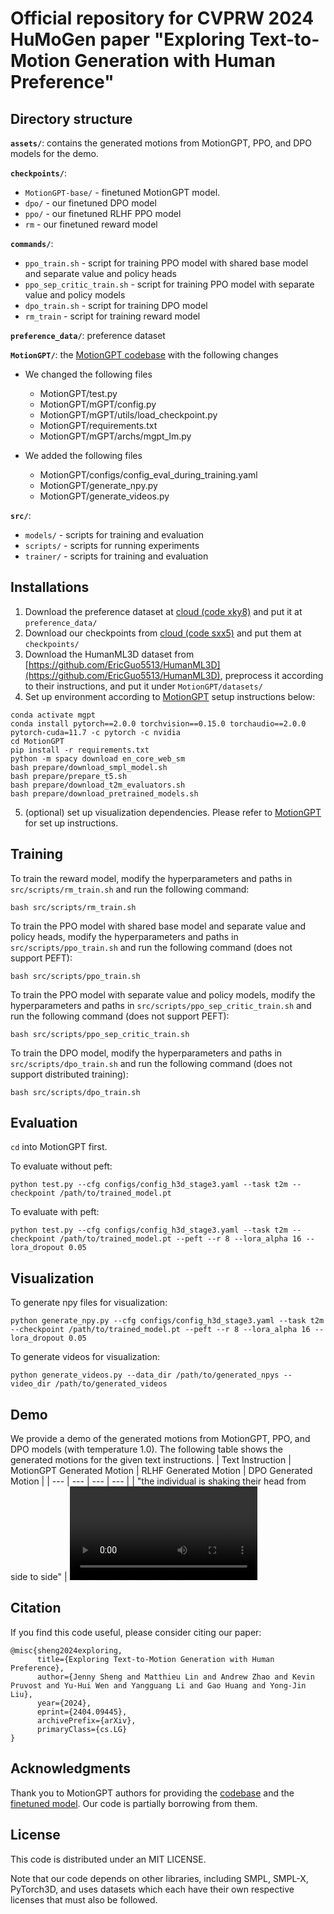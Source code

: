 # Official repository for CVPRW 2024 HuMoGen paper "Exploring Text-to-Motion Generation with Human Preference"

## Directory structure
**`assets/`**: contains the generated motions from MotionGPT, PPO, and DPO models for the demo.

**`checkpoints/`**: 
- `MotionGPT-base/` - finetuned MotionGPT model.
- `dpo/` - our finetuned DPO model
- `ppo/` - our finetuned RLHF PPO model
- `rm` - our finetuned reward model

**`commands/`**:
- `ppo_train.sh` - script for training PPO model with shared base model and separate value and policy heads
- `ppo_sep_critic_train.sh` - script for training PPO model with separate value and policy models
- `dpo_train.sh` - script for training DPO model
- `rm_train` - script for training reward model

**`preference_data/`**: preference dataset

**`MotionGPT/`**: the [MotionGPT codebase](https://github.com/OpenMotionLab/MotionGPT) with the following changes
- We changed the following files
  - MotionGPT/test.py
  - MotionGPT/mGPT/config.py
  - MotionGPT/mGPT/utils/load_checkpoint.py
  - MotionGPT/requirements.txt
  - MotionGPT/mGPT/archs/mgpt_lm.py

- We added the following files
  - MotionGPT/configs/config_eval_during_training.yaml
  - MotionGPT/generate_npy.py
  - MotionGPT/generate_videos.py

**`src/`**:
- `models/` - scripts for training and evaluation
- `scripts/` - scripts for running experiments
- `trainer/` - scripts for training and evaluation



## Installations
1. Download the preference dataset at [cloud (code xky8)](https://pan.baidu.com/s/1-07tLTZdEdsHfMfBHMctuA) and put it at `preference_data/`
3. Download our checkpoints from [cloud (code sxx5)](https://pan.baidu.com/s/1euBCQOE2EG90VHj94Yty-Q) and put them at `checkpoints/`
2. Download the HumanML3D dataset from [https://github.com/EricGuo5513/HumanML3D](https://github.com/EricGuo5513/HumanML3D), preprocess it according to their instructions, and put it under `MotionGPT/datasets/`
3. Set up environment according to [MotionGPT](https://github.com/OpenMotionLab/MotionGPT?tab=readme-ov-file#-quick-start) setup instructions below:
```conda create python=3.10.6 --name mgpt
conda activate mgpt
conda install pytorch==2.0.0 torchvision==0.15.0 torchaudio==2.0.0 pytorch-cuda=11.7 -c pytorch -c nvidia
cd MotionGPT
pip install -r requirements.txt
python -m spacy download en_core_web_sm
bash prepare/download_smpl_model.sh
bash prepare/prepare_t5.sh
bash prepare/download_t2m_evaluators.sh
bash prepare/download_pretrained_models.sh
```

5. (optional) set up visualization dependencies. Please refer to [MotionGPT](https://github.com/OpenMotionLab/MotionGPT?tab=readme-ov-file#-visualization) for set up instructions.

## Training
To train the reward model, modify the hyperparameters and paths in `src/scripts/rm_train.sh` and run the following command:
```
bash src/scripts/rm_train.sh
```

To train the PPO model with shared base model and separate value and policy heads, modify the hyperparameters and paths in `src/scripts/ppo_train.sh` and run the following command (does not support PEFT):
```
bash src/scripts/ppo_train.sh
```

To train the PPO model with separate value and policy models, modify the hyperparameters and paths in `src/scripts/ppo_sep_critic_train.sh` and run the following command (does not support PEFT):
```
bash src/scripts/ppo_sep_critic_train.sh
```

To train the DPO model, modify the hyperparameters and paths in `src/scripts/dpo_train.sh` and run the following command (does not support distributed training):
```
bash src/scripts/dpo_train.sh
```

## Evaluation
```cd``` into MotionGPT first.

To evaluate without peft:
```
python test.py --cfg configs/config_h3d_stage3.yaml --task t2m --checkpoint /path/to/trained_model.pt
```

To evaluate with peft:
```
python test.py --cfg configs/config_h3d_stage3.yaml --task t2m --checkpoint /path/to/trained_model.pt --peft --r 8 --lora_alpha 16 --lora_dropout 0.05 
```

## Visualization
To generate npy files for visualization:
```
python generate_npy.py --cfg configs/config_h3d_stage3.yaml --task t2m --checkpoint /path/to/trained_model.pt --peft --r 8 --lora_alpha 16 --lora_dropout 0.05 
```

To generate videos for visualization:
```
python generate_videos.py --data_dir /path/to/generated_npys --video_dir /path/to/generated_videos
```

## Demo
We provide a demo of the generated motions from MotionGPT, PPO, and DPO models (with temperature 1.0). The following table shows the generated motions for the given text instructions.
| Text Instruction | MotionGPT Generated Motion | RLHF Generated Motion | DPO Generated Motion |
| --- | --- | --- | --- |
| "the individual is shaking their head from side to side" |  <video src="https://github.com/THU-LYJ-Lab/InstructMotion/assets/60765890/61183785-282b-4878-8f99-cc8704bf3e61" /> | <video src="https://github.com/THU-LYJ-Lab/InstructMotion/assets/60765890/bf5b6f3f-ea9e-45f7-b6ba-6510d41a2cd8" /> | <video src="https://github.com/THU-LYJ-Lab/InstructMotion/assets/60765890/569fe37e-a2d7-40da-a8f7-9dc822dda167" />  |
| "someone leaps off a concrete block" | <video src="https://github.com/THU-LYJ-Lab/InstructMotion/assets/60765890/35e7fa70-39f4-466a-a603-dc82a0bbe0eb" /> | <video src="https://github.com/THU-LYJ-Lab/InstructMotion/assets/60765890/9806ab90-8925-4189-a129-55ff08ad2736" /> | <video src="https://github.com/THU-LYJ-Lab/InstructMotion/assets/60765890/bda5975e-5dcc-4591-a386-081cc9669282" />  |
| "a person lifts their arms, widens the space between their legs, and joins their hands together" | <video src="https://github.com/THU-LYJ-Lab/InstructMotion/assets/60765890/912058ca-b139-4325-b4b3-a658236a0c9f" /> | <video src="https://github.com/THU-LYJ-Lab/InstructMotion/assets/60765890/a35767f0-e5c0-4870-b9f7-cbaa4e22c395" /> | <video src="https://github.com/THU-LYJ-Lab/InstructMotion/assets/60765890/870ba389-89e0-435f-941e-d9d30365381b" />  |
| "he moves his feet back and forth while dancing" |  <video src="https://github.com/THU-LYJ-Lab/InstructMotion/assets/60765890/3ee80a14-292f-4b7b-b38c-e08b3bda0a34" /> | <video src="https://github.com/THU-LYJ-Lab/InstructMotion/assets/60765890/312a7429-85ee-4a99-a5ea-16558981e5ef" /> | <video src="https://github.com/THU-LYJ-Lab/InstructMotion/assets/60765890/c9cb0d9f-5a32-42be-bea3-5874e64e0744" />  |
| "move the body vigorously and then plop down on the ground" | <video src="https://github.com/THU-LYJ-Lab/InstructMotion/assets/60765890/563fd1bd-5940-4880-a387-289284a44c1e" /> | <video src="https://github.com/THU-LYJ-Lab/InstructMotion/assets/60765890/268b4eb8-600f-4608-b0e7-8a9ac8932e33" /> | <video src="https://github.com/THU-LYJ-Lab/InstructMotion/assets/60765890/55dc797a-9c35-491a-8f88-4a9fb31b1934" />  |

## Citation
If you find this code useful, please consider citing our paper:
```
@misc{sheng2024exploring,
      title={Exploring Text-to-Motion Generation with Human Preference}, 
      author={Jenny Sheng and Matthieu Lin and Andrew Zhao and Kevin Pruvost and Yu-Hui Wen and Yangguang Li and Gao Huang and Yong-Jin Liu},
      year={2024},
      eprint={2404.09445},
      archivePrefix={arXiv},
      primaryClass={cs.LG}
}
```
## Acknowledgments
Thank you to MotionGPT authors for providing the [codebase](https://github.com/OpenMotionLab/MotionGPT) and the [finetuned model](https://huggingface.co/OpenMotionLab/MotionGPT-base). Our code is partially borrowing from them.

## License
This code is distributed under an MIT LICENSE.

Note that our code depends on other libraries, including SMPL, SMPL-X, PyTorch3D, and uses datasets which each have their own respective licenses that must also be followed.
